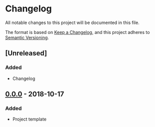 # Changelog
All notable changes to this project will be documented in this file.

The format is based on [Keep a Changelog](https://keepachangelog.com/en/1.0.0/),
and this project adheres to [Semantic Versioning](https://semver.org/spec/v2.0.0.html).

## [Unreleased]
### Added
- Changelog

## [0.0.0] - 2018-10-17
### Added
- Project template

[0.0.0]: https://github.com/AckeeCZ/desmond/compare/67c5ebd...v0.0.0
